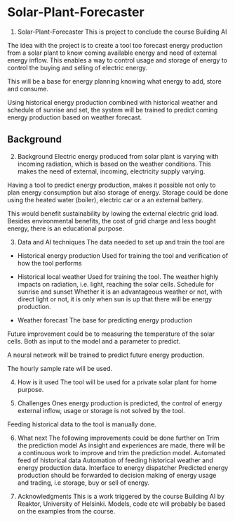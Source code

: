 # Solar-Plant-Forecaster
1. Solar-Plant-Forecaster
This is project to conclude the course Building AI

The idea with the project is to create a tool too forecast energy production from a solar plant to know coming available energy and need of external energy inflow. This enables a way to control usage and storage of energy to control the buying and selling of electric energy.

This will be a base for energy planning knowing what energy to add, store and consume.

Using historical energy production combined with historical weather and schedule of sunrise and set, the system will be trained to predict coming energy production based on weather forecast.

## Background
2. Background
Electric energy produced from solar plant is varying with incoming radiation, which is based on the weather conditions. This makes the need of external, incoming, electricity supply varying. 

Having a tool to predict energy production, makes it possible not only to plan energy consumption but also storage of energy. Storage could be done using the heated water (boiler), electric car or a an external battery.

This would benefit sustainability by lowing the external electric grid load. Besides environmental benefits, the cost of grid charge and less bought energy, there is an educational purpose.

3. Data and AI techniques
The data needed to set up and train the tool are 
- Historical energy production Used for training the tool and verification of how the tool performs

- Historical local weather Used for training the tool. The weather highly impacts on radiation, i.e. light, reaching the solar cells.
Schedule for sunrise and sunset Whether it is an advantageous weather or not, with direct light or not, it is only when sun is up that there will be energy production.

- Weather forecast The base for predicting energy production

Future improvement could be to measuring the temperature of the solar cells. Both as input to the model and a parameter to predict.

A neural network will be trained to predict future energy production.

The hourly sample rate will be used.

4. How is it used
The tool will be used for a private solar plant for home purpose.

5. Challenges
Ones energy production is predicted, the control of energy external inflow, usage or storage is not solved by the tool.

Feeding historical data to the tool is manually done.

6. What next
The following improvements could be done further on
Trim the prediction model As insight and experiences are made, there will be a continuous work to improve and trim the prediction model.
Automated feed of historical data Automation of feeding historical weather and energy production data.
Interface to energy dispatcher Predicted energy production should be forwarded to decision making of energy usage and trading, i.e storage, buy or sell of energy. 

7. Acknowledgments
This is a work triggered by the course Building AI by Reaktor, University of Helsinki. Models, code etc will probably be based on the examples from the course.
